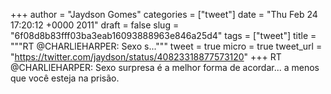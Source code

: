 
+++
author = "Jaydson Gomes"
categories = ["tweet"]
date = "Thu Feb 24 17:20:12 +0000 2011"
draft = false
slug = "6f08d8b83fff03ba3eab16093888963e846a25d4"
tags = ["tweet"]
title = """RT @CHARLlEHARPER: Sexo s..."""
tweet = true
micro = true
tweet_url = "https://twitter.com/jaydson/status/40823318877573120"
+++
RT @CHARLlEHARPER: Sexo surpresa é a melhor forma de acordar... a menos que você esteja na prisão.
